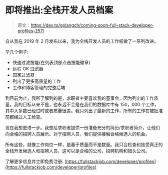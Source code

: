# 即将推出:全栈开发人员档案

> 原文：<https://dev.to/golangch/coming-soon-full-stack-developer-profiles-257l>

自从我在 2019 年 2 月发布以来，我为全栈开发人员的工作板做了一系列改进。

举几个例子:

*   快速过滤技能(在列表顶部点击技能徽章)
*   远程 OK 过滤器
*   国家过滤器
*   列出了更多高质量的工作
*   工作和博客管理的完整后端

到目前为止，我所了解到的是，求职者主要喜欢我的董事会，因为列出的工作质量。我的目标从来不是，也永远不会是在我们的数据库中有 150，000 个工作，其中大多数已经过时或者质量很差。我只列出了最新的工作，所有的工作在被批准前都经过人工检查。

现在我想更进一步。我想给求职者提供一份准备充分的简历/求职者简介，让他们向合格的招聘人员展示。对于招聘人员，我们提供接触合格候选人的机会。

所有这些，就像工作岗位一样，是基于质量而不是数量。我只会检查和接受真正的全栈开发候选人和招聘人员，这可以是合格的公司，招聘机构和猎头公司。

了解更多信息并立即免费注册:
[https://fullstackjob.com/developer/profiles](https://fullstackjob.com/developer/profiles)